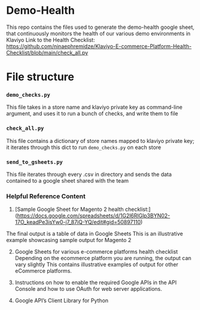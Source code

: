 # Demo-Health

This repo contains the files used to generate the demo-health google sheet, that continuously monitors the health of our various demo environments in Klaviyo
Link to the Health Checklist: https://github.com/ninaephremidze/Klaviyo-E-commerce-Platform-Health-Checklist/blob/main/check_all.py

# File structure

### `demo_checks.py`

This file takes in a store name and klaviyo private key as command-line argument, and uses it to run a bunch of checks, and write them to file

### `check_all.py`

This file contains a dictionary of store names mapped to klaviyo private key; it iterates through this dict to run `demo_checks.py` on each store

### `send_to_gsheets.py`

This file iterates through every .csv in directory and sends the data contained to a google sheet shared with the team

### Helpful Reference Content

1. [Sample Google Sheet for Magento 2 health checklist:] (https://docs.google.com/spreadsheets/d/1G2l6RlGlp3BYN02-17O_keadPe3isYw0-j7_87iQ-YQ/edit#gid=50897110)

The final output is a table of data in Google Sheets
This is an illustrative example showcasing sample output for Magento 2

2. Google Sheets for various e-commerce platforms health checklist 
Depending on the ecommerce platform you are running, the output can vary slightly
This contains illustrative examples of output for other eCommerce platforms.

3. Instructions on how to enable the required Google APIs in the API Console  and how to use OAuth for web server applications.

4. Google API’s Client Library for Python
